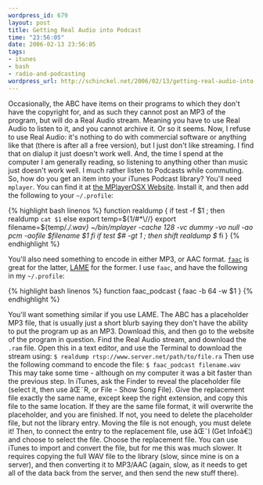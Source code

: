 ```yaml
--- 
wordpress_id: 679
layout: post
title: Getting Real Audio into Podcast
time: "23:56:05"
date: 2006-02-13 23:56:05
tags: 
- itunes
- bash
- radio-and-podcasting
wordpress_url: http://schinckel.net/2006/02/13/getting-real-audio-into-podcast/
---
```

Occasionally, the ABC have items on their programs to which they don't have the copyright for, and as such they cannot post an MP3 of the program, but will do a Real Audio stream. Meaning you have to use Real Audio to listen to it, and you cannot archive it. Or so it seems. Now, I refuse to use Real Audio: it's nothing to do with commercial software or anything like that (there is after all a free version), but I just don't like streaming. I find that on dialup it just doesn't work well. And, the time I spend at the computer I am generally reading, so listening to anything other than music just doesn't work well. I much rather listen to Podcasts while commuting. So, how do you get an item into your iTunes Podcast library?  You'll need `mplayer`. You can find it at [the MPlayerOSX Website][1]. Install it, and then add the following to your `~/.profile`: 
    
{% highlight bash linenos %}
    function realdump
    {
        if test -f $1 ; then
            realdump `cat $1` 
        else
            export temp=${1/#*\//}
            export filename=${temp/.*/.wav}
            ~/bin/mplayer -cache 128 -vc dummy -vo null -ao pcm -aofile $filename $1
        fi
        if test $# -gt 1 ; then
        shift
        realdump $*
        fi
    }
{% endhighlight %}
    

You'll also need something to encode in either MP3, or AAC format. [`faac`][2] is great for the latter, [LAME][3] for the former. I use `faac`, and have the following in my `~/.profile`: 
    
{% highlight bash linenos %}
    function faac_podcast
    {
        faac -b 64 -w $1
    }
{% endhighlight %}

You'll want something similar if you use LAME. The ABC has a placeholder MP3 file, that is usually just a short blurb saying they don't have the ability to put the program up as an MP3. Download this, and then go to the website of the program in question. Find the Real Audio stream, and download the `.ram` file. Open this in a text editor, and use the Terminal to download the stream using: `$ realdump rtsp://www.server.net/path/to/file.ra` Then use the following command to encode the file: `$ faac_podcast filename.wav` This may take some time - although on my computer it was a bit faster than the previous step. In iTunes, ask the Finder to reveal the placeholder file (select it, then use âŒ˜R, or File - Show Song File). Give the replacement file exactly the same name, except keep the right extension, and copy this file to the same location. If they are the same file format, it will overwrite the placeholder, and you are finished. If not, you need to delete the placeholder file, but not the library entry. Moving the file is not enough, you must delete it! Then, to connect the entry to the replacement file, use âŒ˜I (Get Infoâ€¦) and choose to select the file. Choose the replacement file. You can use iTunes to import and convert the file, but for me this was much slower. It requires copying the full WAV file to the library (slow, since mine is on a server), and then converting it to MP3/AAC (again, slow, as it needs to get all of the data back from the server, and then send the new stuff there). 

   [1]: http://mplayerosx.sourceforge.net/
   [2]: http://faac.darwinports.com/
   [3]: http://homepage.mac.com/awk/lame/


